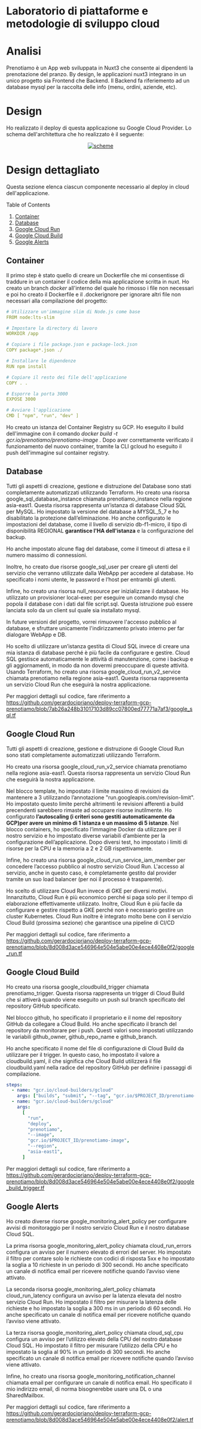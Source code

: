 # Laboratorio di piattaforme e metodologie di sviluppo cloud

# Analisi

Prenotiamo è un App web sviluppata in Nuxt3 che consente ai dipendenti la prenotazione del pranzo.
By design, le applicazioni nuxt3 integrano in un unico progetto sia Frontend che Backend.
Il Backend fa riferiemento ad un database mysql per la raccolta delle info (menu, ordini, aziende, etc).

# Design

Ho realizzato il deploy di questa applicazione su Google Cloud Provider. Lo schema dell'architettura che ho realizzato è il seguente:

<div align="center">
  <a href="https://github.com/gerardocipriano/prenotiamo">
    <img src="scheme.png" alt="scheme">
  </a>
</div>

# Design dettagliato

Questa sezione elenca ciascun componente necessario al deploy in cloud dell'applicazione.

  <summary>Table of Contents</summary>
  <ol>
    <li><a href="#Container">Container</a></li>
    <li><a href="#Database">Database</a></li>
    <li><a href="#Google Cloud Run">Google Cloud Run</a></li>
    <li><a href="#Google Cloud Build">Google Cloud Build</a></li>
    <li><a href="#Google Alerts">Google Alerts</a></li>
  </ol>

## Container

Il primo step è stato quello di creare un Dockerfile che mi consentisse di traddure in un container il codice della mia applicazione scritta in nuxt.
Ho creato un branch <i>docker</i> all'interno del quale ho rimosso i file non necessari e poi ho creato il Dockerfile e il .dockerignore per ignorare altri file non necessari alla compilazione del progetto:

```yml
# Utilizzare un'immagine slim di Node.js come base
FROM node:lts-slim

# Impostare la directory di lavoro
WORKDIR /app

# Copiare i file package.json e package-lock.json
COPY package*.json ./

# Installare le dipendenze
RUN npm install

# Copiare il resto dei file dell'applicazione
COPY . .

# Esporre la porta 3000
EXPOSE 3000

# Avviare l'applicazione
CMD [ "npm", "run", "dev" ]
```

Ho creato un istanza del Container Registry su GCP.
Ho eseguito il build dell'immagine con il comando <i>docker build -t gcr.io/prenotiamo/prenotiamo-image . </i>
Dopo aver correttamente verificato il funzionamento del nuovo container, tramite la CLI gcloud ho eseguito il push dell'immagine sul container registry.

## Database

Tutti gli aspetti di creazione, gestione e distruzione del Database sono stati completamente automatizzati utilizzando Terraform.
Ho creato una risorsa google_sql_database_instance chiamata prenotiamo_instance nella regione asia-east1. Questa risorsa rappresenta un’istanza di database Cloud SQL per MySQL.
Ho impostato la versione del database a MYSQL_5_7 e ho disabilitato la protezione dall’eliminazione. Ho anche configurato le impostazioni del database, come il livello di servizio db-f1-micro, il tipo di disponibilità REGIONAL **garantisce l'HA dell'istanza** e la configurazione del backup.

Ho anche impostato alcune flag del database, come il timeout di attesa e il numero massimo di connessioni.

Inoltre, ho creato due risorse google_sql_user per creare gli utenti del servizio che verranno utilizzate dalla WebApp per accedere al database. Ho specificato i nomi utente, le password e l’host per entrambi gli utenti.

Infine, ho creato una risorsa null_resource per inizializzare il database. Ho utilizzato un provisioner local-exec per eseguire un comando mysql che popola il database con i dati dal file script.sql. Questa istruzione può essere lanciata solo da un client sul quale sia installato mysql.

In future versioni del progetto, vorrei rimuovere l'accesso pubblico al database, e sfruttare unicamente l'indirizzamento privato interno per far dialogare WebApp e DB.

Ho scelto di utilizzare un’istanza gestita di Cloud SQL invece di creare una mia istanza di database perché è più facile da configurare e gestire. Cloud SQL gestisce automaticamente le attività di manutenzione, come i backup e gli aggiornamenti, in modo da non dovermi preoccupare di queste attività.
Usando Terraform, ho creato una risorsa google_cloud_run_v2_service chiamata prenotiamo nella regione asia-east1. Questa risorsa rappresenta un servizio Cloud Run che eseguirà la nostra applicazione.

Per maggiori dettagli sul codice, fare riferimento a https://github.com/gerardocipriano/deploy-terraform-gcp-prenotiamo/blob/7ab26a248b31017103d89cc07800ed77771a7af3/google_sql.tf

## Google Cloud Run

Tutti gli aspetti di creazione, gestione e distruzione di Google Cloud Run sono stati completamente automatizzati utilizzando Terraform.

Ho creato una risorsa google_cloud_run_v2_service chiamata prenotiamo nella regione asia-east1. Questa risorsa rappresenta un servizio Cloud Run che eseguirà la nostra applicazione.

Nel blocco template, ho impostato il limite massimo di revisioni da mantenere a 3 utilizzando l’annotazione "run.googleapis.com/revision-limit". Ho impostato questo limite perchè altrimenti le revisioni afferenti a build precendenti sarebbero rimaste ad occupare risorse inutilmente.
Ho configurato **l’autoscaling (i criteri sono gestiti automaticamente da GCP)per avere un minimo di 1 istanza e un massimo di 5 istanze**.
Nel blocco containers, ho specificato l’immagine Docker da utilizzare per il nostro servizio e ho impostato diverse variabili d’ambiente per la configurazione dell’applicazione. Dopo diversi test, ho impostato i limiti di risorse per la CPU e la memoria a 2 e 2 GB rispettivamente.

Infine, ho creato una risorsa google_cloud_run_service_iam_member per concedere l’accesso pubblico al nostro servizio Cloud Run. L'accesso al servizio, anche in questo caso, è completamente gestito dal provider tramite un suo load balancer (per noi il processo è trasparente).

Ho scelto di utilizzare Cloud Run invece di GKE per diversi motivi. Innanzitutto, Cloud Run è più economico perché si paga solo per il tempo di elaborazione effettivamente utilizzato. Inoltre, Cloud Run è più facile da configurare e gestire rispetto a GKE perché non è necessario gestire un cluster Kubernetes.
Cloud Run inoltre è integrato molto bene con il servizio Cloud Build (prossima sezione) che garantisce una pipeline di CI/CD

Per maggiori dettagli sul codice, fare riferimento a https://github.com/gerardocipriano/deploy-terraform-gcp-prenotiamo/blob/8d008d3ace546964e504e5abe00e4ece4408e0f2/google_run.tf

## Google Cloud Build

Ho creato una risorsa google_cloudbuild_trigger chiamata prenotiamo_trigger. Questa risorsa rappresenta un trigger di Cloud Build che si attiverà quando viene eseguito un push sul branch specificato del repository GitHub specificato.

Nel blocco github, ho specificato il proprietario e il nome del repository GitHub da collegare a Cloud Build. Ho anche specificato il branch del repository da monitorare per i push. Questi valori sono impostati utilizzando le variabili github_owner, github_repo_name e github_branch.

Ho anche specificato il nome del file di configurazione di Cloud Build da utilizzare per il trigger. In questo caso, ho impostato il valore a cloudbuild.yaml, il che significa che Cloud Build utilizzerà il file cloudbuild.yaml nella radice del repository GitHub per definire i passaggi di compilazione.

```yml
steps:
  - name: "gcr.io/cloud-builders/gcloud"
    args: ["builds", "submit", "--tag", "gcr.io/$PROJECT_ID/prenotiamo-image"]
  - name: "gcr.io/cloud-builders/gcloud"
    args:
      [
        "run",
        "deploy",
        "prenotiamo",
        "--image",
        "gcr.io/$PROJECT_ID/prenotiamo-image",
        "--region",
        "asia-east1",
      ]
```

Per maggiori dettagli sul codice, fare riferimento a https://github.com/gerardocipriano/deploy-terraform-gcp-prenotiamo/blob/8d008d3ace546964e504e5abe00e4ece4408e0f2/google_build_trigger.tf

## Google Alerts

Ho creato diverse risorse google_monitoring_alert_policy per configurare avvisi di monitoraggio per il nostro servizio Cloud Run e il nostro database Cloud SQL.

La prima risorsa google_monitoring_alert_policy chiamata cloud_run_errors configura un avviso per il numero elevato di errori del server. Ho impostato il filtro per contare solo le richieste con codici di risposta 5xx e ho impostato la soglia a 10 richieste in un periodo di 300 secondi. Ho anche specificato un canale di notifica email per ricevere notifiche quando l’avviso viene attivato.

La seconda risorsa google_monitoring_alert_policy chiamata cloud_run_latency configura un avviso per la latenza elevata del nostro servizio Cloud Run. Ho impostato il filtro per misurare la latenza delle richieste e ho impostato la soglia a 300 ms in un periodo di 60 secondi. Ho anche specificato un canale di notifica email per ricevere notifiche quando l’avviso viene attivato.

La terza risorsa google_monitoring_alert_policy chiamata cloud_sql_cpu configura un avviso per l’utilizzo elevato della CPU del nostro database Cloud SQL. Ho impostato il filtro per misurare l’utilizzo della CPU e ho impostato la soglia al 90% in un periodo di 300 secondi. Ho anche specificato un canale di notifica email per ricevere notifiche quando l’avviso viene attivato.

Infine, ho creato una risorsa google_monitoring_notification_channel chiamata email per configurare un canale di notifica email. Ho specificato il mio indirizzo email, di norma bisognerebbe usare una DL o una SharedMailbox.

Per maggiori dettagli sul codice, fare riferimento a https://github.com/gerardocipriano/deploy-terraform-gcp-prenotiamo/blob/8d008d3ace546964e504e5abe00e4ece4408e0f2/alert.tf
